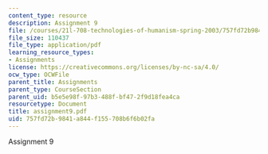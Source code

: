 ```yaml
---
content_type: resource
description: Assignment 9
file: /courses/21l-708-technologies-of-humanism-spring-2003/757fd72b9841a844f155708b6f6b02fa_assignment9.pdf
file_size: 110437
file_type: application/pdf
learning_resource_types:
- Assignments
license: https://creativecommons.org/licenses/by-nc-sa/4.0/
ocw_type: OCWFile
parent_title: Assignments
parent_type: CourseSection
parent_uid: b5e5e98f-97b3-488f-bf47-2f9d18fea4ca
resourcetype: Document
title: assignment9.pdf
uid: 757fd72b-9841-a844-f155-708b6f6b02fa
---
```

Assignment 9